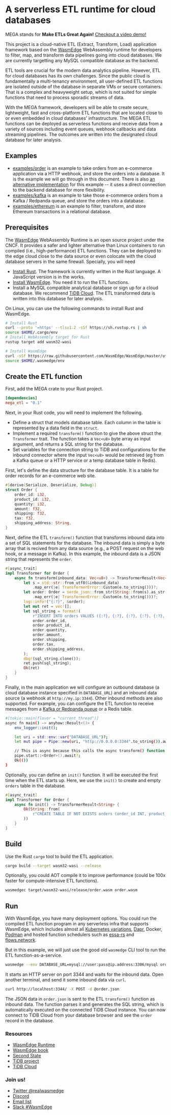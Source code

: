 # A serverless ETL runtime for cloud databases

MEGA stands for **Make ETLs Great Again!** [Checkout a video demo!](https://www.youtube.com/watch?v=sQCRQeTnBgo)

This project is a cloud-native ETL (Extract, Transform, Load) application framework based on the [WasmEdge](https://github.com/WasmEdge) WebAssembly runtime for developers to filter, map, and transform data pipelines going into cloud databases. We are currently targetting any MySQL compatible database as the backend.

ETL tools are crucial for the modern data analytics pipeline. However, ETL for cloud databases has its own challenges. Since the public cloud is fundamentally a multi-tenancy environment, all user-defined ETL functions are isolated outside of the database in separate VMs or secure containers. That is a complex and heavyweight setup, which is not suited for simple functions that need to process sporadic streams of data. 

With the MEGA framework, developers will be able to create secure, lightweight, fast and cross-platform ETL functions that are located close to or even embedded in cloud databases' infrastructure. The MEGA ETL functions can be deployed as serverless functions and receive data from a variety of sources including event queues, webhook callbacks and data streaming pipelines. The outcomes are written into the designated cloud database for later analysis.

## Examples

* [examples/order](examples/order) is an example to take orders from an e-commerce application via a HTTP webhook, and store the orders into a database. It is the example we will go through in this document. There is also [an alternative implementation](examples/order_conn) for this example -- it uses a direct connection to the backend database for more flexibility.
* [examples/kafka](examples/kafka) is an example to take those e-commerce orders from a Kafka / Redpanda queue, and store the orders into a database.
* [examples/ethereum](examples/ethereum) is an example to filter, transform, and store Ethereum transactions in a relational database.

## Prerequisites

The [WasmEdge](https://github.com/WasmEdge) WebAssembly Runtime is an open source project under the CNCF. It provides a safer and lighter alternative than Linux containers to run compiled (i.e., high-performance) ETL functions. They can be deployed to the edge cloud close to the data source or even colocate with the cloud database servers in the same firewall. Specially, you will need

* [Install Rust](https://www.rust-lang.org/tools/install). The framework is currently written in the Rust language. A JavaScript version is in the works.
* [Install WasmEdge](https://wasmedge.org/book/en/quick_start/install.html). You need it to run the ETL functions.
* Install a MySQL compatible analytical database or sign up for a cloud database. We recommend [TiDB Cloud](https://tidbcloud.com/). The ETL transformed data is written into this database for later analysis.

On Linux, you can use the following commands to install Rust and WasmEdge.

```bash
# Install Rust
curl --proto '=https' --tlsv1.2 -sSf https://sh.rustup.rs | sh
source $HOME/.cargo/env
# Install WebAssembly target for Rust
rustup target add wasm32-wasi

# Install WasmEdge
curl -sSf https://raw.githubusercontent.com/WasmEdge/WasmEdge/master/utils/install.sh | bash -s -- -e all
source $HOME/.wasmedge/env
```

## Create the ETL function

First, add the MEGA crate to your Rust project.

```toml
[dependencies]
mega_etl = "0.1"
```

Next, in your Rust code, you will need to implement the following.

* Define a struct that models database table. Each column in the table is represented by a data field in the `struct`.
* Implement a required `transform()` function to give the above struct the `Transformer` trait. The function takes a `Vec<u8>` byte array as input argument, and returns a SQL string for the database.
* Set variables for the connection string to TiDB and configurations for the inbound connector where the input `Vec<u8>` would be retrieved (eg from a Kafka queue or a HTTP service or a temp database table in Redis).

First, let's define the data structure for the database table. It is a table for order records for an e-commerce web site.

```rust
#[derive(Serialize, Deserialize, Debug)]
struct Order {
    order_id: i32,
    product_id: i32,
    quantity: i32,
    amount: f32,
    shipping: f32,
    tax: f32,
    shipping_address: String,
}
```

Next, define the ETL `transform()` function that transforms inbound data into a set of SQL statements for the database. The inbound data is simply a byte array that is recived from any data source (e.g., a POST request on the web hook, or a message in Kafka). In this example, the inbound data is a JSON string that represents the `order`.

```rust
#[async_trait]
impl Transformer for Order {
    async fn transform(inbound_data: Vec<u8>) -> TransformerResult<Vec<String>> {
        let s = std::str::from_utf8(&inbound_data)
            .map_err(|e| TransformerError::Custom(e.to_string()))?;
        let order: Order = serde_json::from_str(String::from(s).as_str())
            .map_err(|e| TransformerError::Custom(e.to_string()))?;
        log::info!("{:?}", &order);
        let mut ret = vec![];
        let sql_string = format!(
            r"INSERT INTO orders VALUES ({:?}, {:?}, {:?}, {:?}, {:?}, {:?}, {:?}, CURRENT_TIMESTAMP);",
            order.order_id,
            order.product_id,
            order.quantity,
            order.amount,
            order.shipping,
            order.tax,
            order.shipping_address,
        );
        dbg!(sql_string.clone());
        ret.push(sql_string);
        Ok(ret)
    }
}
```

Finally, in the main application we will configure an outbound database (a cloud database instance specified in `DATABASE_URL`) and an inbound data source (a webhook at `http://my.ip:3344`). Other inbound methods are also supported. For example, you can configure the ETL function to receive messages from a [Kafka or Redpanda queue](examples/kafka) or a Redis table.

```bash
#[tokio::main(flavor = "current_thread")]
async fn main() -> anyhow::Result<()> {
    env_logger::init();

    let uri = std::env::var("DATABASE_URL")?;
    let mut pipe = Pipe::new(uri, "http://0.0.0.0:3344".to_string()).await;

    // This is async because this calls the async transform() function in Order
    pipe.start::<Order>().await?;
    Ok(())
}
```

Optionally, you can define an `init()` function. It will be executed the first time when the ETL starts up. Here, we use the `init()` to create and empty `orders` table in the database.

```rust
#[async_trait]
impl Transformer for Order {
    async fn init() -> TransformerResult<String> {
        Ok(String::from(
            r"CREATE TABLE IF NOT EXISTS orders (order_id INT, product_id INT, quantity INT, amount FLOAT, shipping FLOAT, tax FLOAT, shipping_address VARCHAR(50), date_registered TIMESTAMP DEFAULT CURRENT_TIMESTAMP);",
        ))
    }
}
```

## Build

Use the Rust `cargo` tool to build the ETL application.

```bash
cargo build --target wasm32-wasi --release
```

Optionally, you could AOT compile it to improve performance (could be 100x faster for compute-intensive ETL functions).

```bash
wasmedgec target/wasm32-wasi/release/order.wasm order.wasm
```

## Run

With WasmEdge, you have many deployment options. You could run the compiled ETL function program in any serverless infra that supports WasmEdge, which includes almost all [Kubernetes variations](https://wasmedge.org/book/en/use_cases/kubernetes.html), [Dapr](https://github.com/second-state/dapr-wasm), Docker, [Podman](https://github.com/KWasm/podman-wasm) and hosted function schedulers such as [essa-rs](https://github.com/essa-project/essa-rs) and [flows.network](https://flows.network/).

But in this example, we will just use the good old `wasmedge` CLI tool to run the ETL function-as-a-service.

```bash
wasmedge --env DATABASE_URL=mysql://user:pass@ip.address:3306/mysql order.wasm
```

It starts an HTTP server on port 3344 and waits for the inbound data. Open another terminal, and send it some inbound data via `curl`.

```bash
curl http://localhost:3344/ -X POST -d @order.json
```

The JSON data in `order.json` is sent to the ETL `transform()` function as inbound data. The function parses it and generates the SQL string, which is automatically executed on the connected TiDB Cloud instance. You can now connect to TiDB Cloud from your database browser and see the `order` record in the database.

### Resources

* [WasmEdge Runtime](https://github.com/WasmEdge/)
* [WasmEdge book](https://wasmedge.org/book/en/)
* [Second State](https://www.secondstate.io/)
* [TiDB project](https://github.com/pingcap/tidb)
* [TiDB Cloud](https://tidbcloud.com/)

### Join us!

* [Twitter @realwasmedge](https://twitter.com/realwasmedge)
* [Discord](https://discord.gg/JHxMj9EQbA)
* [Email list](https://groups.google.com/g/wasmedge/)
* [Slack #WasmEdge](https://slack.cncf.io/)


